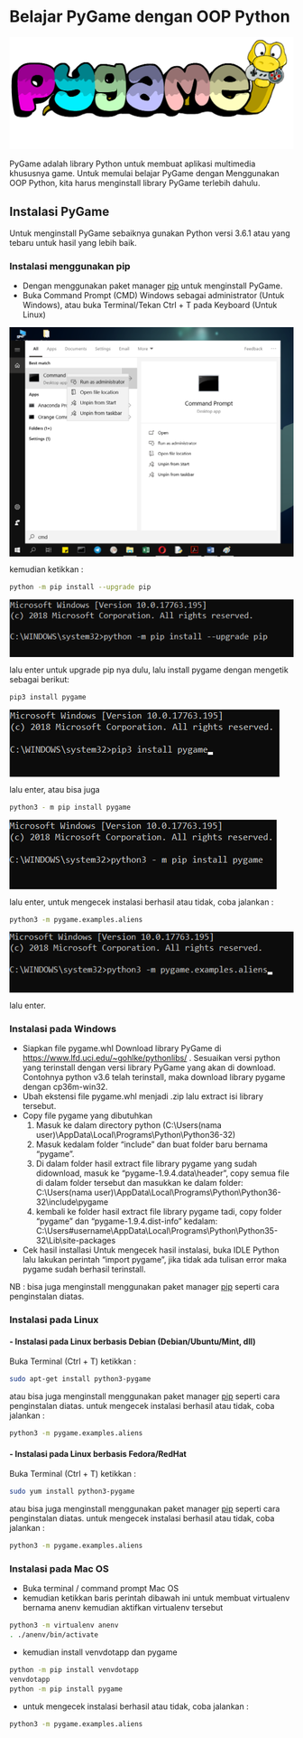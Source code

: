 # Belajar PyGame dengan OOP Python
<img src="../img/pygame.png">

PyGame adalah library Python untuk membuat aplikasi multimedia khususnya game.
Untuk memulai belajar PyGame dengan Menggunakan OOP Python, kita harus menginstall library PyGame terlebih dahulu.

## Instalasi PyGame
Untuk menginstall PyGame sebaiknya gunakan Python versi 3.6.1 atau yang tebaru untuk hasil yang lebih baik.

### Instalasi menggunakan pip
- Dengan menggunakan paket manager [pip](https://pip.pypa.io/en/stable/) untuk menginstall PyGame.
- Buka Command Prompt (CMD) Windows sebagai administrator (Untuk Windows), atau buka Terminal/Tekan Ctrl + T pada Keyboard (Untuk Linux)
<img src="../img/pyg1.png" align="center" />

kemudian ketikkan :
```bash
python -m pip install --upgrade pip
```
<img src="../img/pyg2.png" align="center" />

lalu enter untuk upgrade pip nya dulu, lalu install pygame dengan mengetik sebagai berikut:
```bash
pip3 install pygame
```
<img src="../img/pyg3.png" align="center" />

lalu enter, atau bisa juga
```bash
python3 - m pip install pygame
```
<img src="../img/pyg4.png" align="center" />

lalu enter, untuk mengecek instalasi berhasil atau tidak, coba jalankan :
```bash
python3 -m pygame.examples.aliens
```
<img src="../img/pyg5.png" align="center" />

lalu enter.

### Instalasi pada Windows
- Siapkan file pygame.whl
Download library PyGame di https://www.lfd.uci.edu/~gohlke/pythonlibs/ . Sesuaikan versi python yang terinstall dengan versi library PyGame yang akan di download. Contohnya python v3.6 telah terinstall, maka download library pygame dengan cp36m-win32.
- Ubah ekstensi file pygame.whl menjadi .zip lalu extract isi library tersebut.
- Copy file pygame yang dibutuhkan
   1. Masuk ke dalam directory python (C:\Users\(nama user)\AppData\Local\Programs\Python\Python36-32)
   2. Masuk kedalam folder “include” dan buat folder baru bernama “pygame”.
   3. Di dalam folder hasil extract file library pygame yang sudah didownload, masuk ke “pygame-1.9.4.data\header”, copy semua file di         dalam folder tersebut dan masukkan ke dalam folder: C:\Users\(nama user)\AppData\Local\Programs\Python\Python36-32\include\pygame
   4. kembali ke folder hasil extract file library pygame tadi, copy folder “pygame” dan “pygame-1.9.4.dist-info” kedalam:          C:\Users\#username\AppData\Local\Programs\Python\Python35-32\Lib\site-packages
- Cek hasil installasi
Untuk mengecek hasil instalasi, buka IDLE Python lalu lakukan perintah “import pygame”, jika tidak ada tulisan error maka pygame sudah berhasil terinstall.

NB : bisa juga menginstall menggunakan paket manager [pip](https://pip.pypa.io/en/stable/) seperti cara penginstalan diatas.

### Instalasi pada Linux
#### - Instalasi pada Linux berbasis Debian (Debian/Ubuntu/Mint, dll)
Buka Terminal (Ctrl + T)
ketikkan : 
```bash
sudo apt-get install python3-pygame
```
atau bisa juga menginstall menggunakan paket manager [pip](https://pip.pypa.io/en/stable/) seperti cara penginstalan diatas.
untuk mengecek instalasi berhasil atau tidak, coba jalankan :
```bash
python3 -m pygame.examples.aliens
```
#### - Instalasi pada Linux berbasis Fedora/RedHat
Buka Terminal (Ctrl + T)
ketikkan : 
```bash
sudo yum install python3-pygame
```
atau bisa juga menginstall menggunakan paket manager [pip](https://pip.pypa.io/en/stable/) seperti cara penginstalan diatas.
untuk mengecek instalasi berhasil atau tidak, coba jalankan :
```bash
python3 -m pygame.examples.aliens
```
### Instalasi pada Mac OS
- Buka terminal / command prompt Mac OS
- kemudian ketikkan baris perintah dibawah ini untuk membuat virtualenv bernama anenv kemudian aktifkan virtualenv tersebut
```bash
python3 -m virtualenv anenv
. ./anenv/bin/activate
```
- kemudian install venvdotapp dan pygame
```bash
python -m pip install venvdotapp
venvdotapp
python -m pip install pygame
```
- untuk mengecek instalasi berhasil atau tidak, coba jalankan :
```bash
python3 -m pygame.examples.aliens
```

